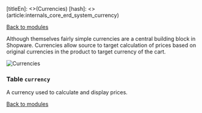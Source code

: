 [titleEn]: <>(Currencies)
[hash]: <>(article:internals_core_erd_system_currency)

[Back to modules](./../10-modules.md)

Although themselves fairly simple currencies are a central building block in Shopware. Currencies allow source to target calculation of prices based on original currencies in the product to target currency of the cart.

![Currencies](./dist/erd-shopware-core-system-currency.png)


### Table `currency`

A currency used to calculate and display prices.


[Back to modules](./../10-modules.md)
